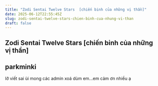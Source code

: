 ```yaml
---
title: "Zodi Sentai Twelve Stars  [chiến binh của những vị thần]"
date: 2025-06-12T22:55:45Z
slug: zodi-sentai-twelve-stars-chien-binh-cua-nhung-vi-than
draft: false
---
```


## Zodi Sentai Twelve Stars  [chiến binh của những vị thần]

## parkminki

lỡ viết sai ùi mong các admin xoá dùm em...em cảm ơn nhiều ạ